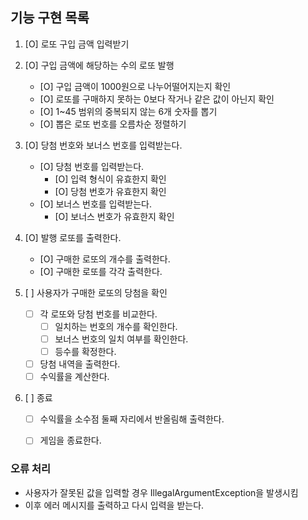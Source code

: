 ## 기능 구현 목록

1. [O] 로또 구입 금액 입력받기

2. [O] 구입 금액에 해당하는 수의 로또 발행
   - [O] 구입 금액이 1000원으로 나누어떨어지는지 확인
   - [O] 로또를 구매하지 못하는 0보다 작거나 같은 값이 아닌지 확인
   - [O] 1~45 범위의 중복되지 않는 6개 숫자를 뽑기
   - [O] 뽑은 로또 번호를 오름차순 정렬하기

3. [O] 당첨 번호와 보너스 번호를 입력받는다.
   - [O] 당첨 번호를 입력받는다.
     - [O] 입력 형식이 유효한지 확인
     - [O] 당첨 번호가 유효한지 확인
   - [O] 보너스 번호를 입력받는다.
     - [O] 보너스 번호가 유효한지 확인

4. [O] 발행 로또를 출력한다.
   - [O] 구매한 로또의 개수를 출력한다.
   - [O] 구매한 로또를 각각 출력한다.

5. [ ] 사용자가 구매한 로또의 당첨을 확인
   - [ ] 각 로또와 당첨 번호를 비교한다.
     - [ ] 일치하는 번호의 개수를 확인한다.
     - [ ] 보너스 번호의 일치 여부를 확인한다.
     - [ ] 등수를 확정한다.
   - [ ] 당첨 내역을 출력한다.
   - [ ] 수익률을 계산한다.

5. [ ] 종료
   - [ ] 수익률을 소수점 둘째 자리에서 반올림해 출력한다.
   - [ ] 게임을 종료한다.


### 오류 처리
- 사용자가 잘못된 값을 입력할 경우 IllegalArgumentException을 발생시킴
- 이후 에러 메시지를 출력하고 다시 입력을 받는다.